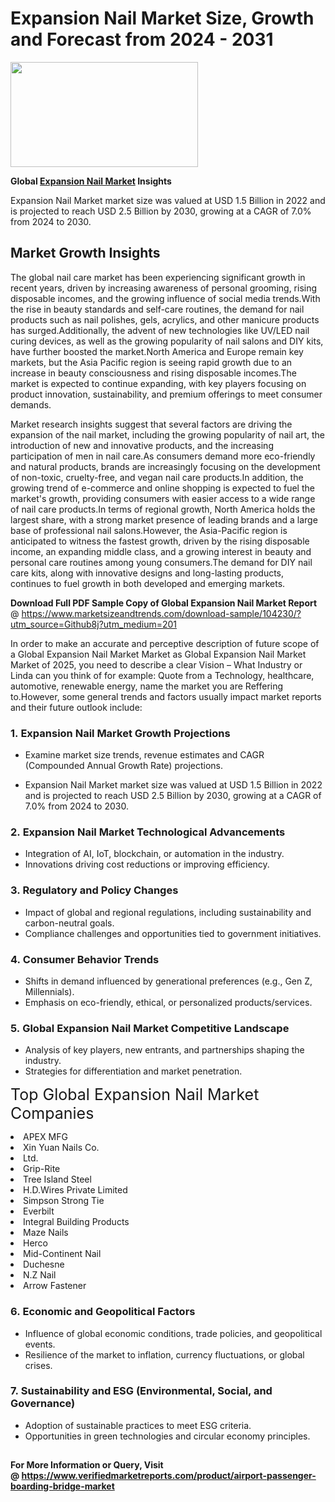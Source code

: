 <H1>Expansion Nail Market Size, Growth and Forecast from 2024 - 2031</H1><img class="aligncenter size-medium wp-image-584254" src="https://thirdeyenews.in/wp-content/uploads/2024/09/Global-Market-Research-300x168.jpeg" alt="" width="300" height="168" /><p><strong>Global&nbsp;<a href="https://www.marketsizeandtrends.com/download-sample/104230/?utm_source=Github8j?utm_medium=201">Expansion Nail Market</a> Insights</strong></p><p>Expansion Nail Market market size was valued at USD 1.5 Billion in 2022 and is projected to reach USD 2.5 Billion by 2030, growing at a CAGR of 7.0% from 2024 to 2030.</p><p><h2>Market Growth Insights</h2> <p>The global nail care market has been experiencing significant growth in recent years, driven by increasing awareness of personal grooming, rising disposable incomes, and the growing influence of social media trends.With the rise in beauty standards and self-care routines, the demand for nail products such as nail polishes, gels, acrylics, and other manicure products has surged.Additionally, the advent of new technologies like UV/LED nail curing devices, as well as the growing popularity of nail salons and DIY kits, have further boosted the market.North America and Europe remain key markets, but the Asia Pacific region is seeing rapid growth due to an increase in beauty consciousness and rising disposable incomes.The market is expected to continue expanding, with key players focusing on product innovation, sustainability, and premium offerings to meet consumer demands.</p> <p>Market research insights suggest that several factors are driving the expansion of the nail market, including the growing popularity of nail art, the introduction of new and innovative products, and the increasing participation of men in nail care.As consumers demand more eco-friendly and natural products, brands are increasingly focusing on the development of non-toxic, cruelty-free, and vegan nail care products.In addition, the growing trend of e-commerce and online shopping is expected to fuel the market's growth, providing consumers with easier access to a wide range of nail care products.In terms of regional growth, North America holds the largest share, with a strong market presence of leading brands and a large base of professional nail salons.However, the Asia-Pacific region is anticipated to witness the fastest growth, driven by the rising disposable income, an expanding middle class, and a growing interest in beauty and personal care routines among young consumers.The demand for DIY nail care kits, along with innovative designs and long-lasting products, continues to fuel growth in both developed and emerging markets.</p><p><span class=""><strong>Download Full PDF Sample Copy of Global Expansion Nail Market Report</strong> @ <a href="https://www.marketsizeandtrends.com/download-sample/104230/?utm_source=Github8j?utm_medium=201" target="_blank">https://www.marketsizeandtrends.com/download-sample/104230/?utm_source=Github8j?utm_medium=201</a></span></p><p>In order to make an accurate and perceptive description of future scope of a Global&nbsp;Expansion Nail Market Market as Global&nbsp;Expansion Nail Market Market of 2025, you need to describe a clear Vision &ndash; What Industry or Linda can you think of for example: Quote from a Technology, healthcare, automotive, renewable energy, name the market you are Reffering to.However, some general trends and factors usually impact market reports and their future outlook include:</p><h3>1.&nbsp;<strong>Expansion Nail Market Growth Projections</strong></h3><ul><li>Examine market size trends, revenue estimates and CAGR (Compounded Annual Growth Rate) projections.</li><li><p>Expansion Nail Market market size was valued at USD 1.5 Billion in 2022 and is projected to reach USD 2.5 Billion by 2030, growing at a CAGR of 7.0% from 2024 to 2030.</p></li></ul><h3>2.&nbsp;<strong>Expansion Nail Market Technological Advancements</strong></h3><ul><li>Integration of AI, IoT, blockchain, or automation in the industry.</li><li>Innovations driving cost reductions or improving efficiency.</li></ul><h3>3.&nbsp;<strong>Regulatory and Policy Changes</strong></h3><ul><li>Impact of global and regional regulations, including sustainability and carbon-neutral goals.</li><li>Compliance challenges and opportunities tied to government initiatives.</li></ul><h3>4.&nbsp;<strong>Consumer Behavior Trends</strong></h3><ul><li>Shifts in demand influenced by generational preferences (e.g., Gen Z, Millennials).</li><li>Emphasis on eco-friendly, ethical, or personalized products/services.</li></ul><h3>5.&nbsp;<strong>Global Expansion Nail Market Competitive Landscape</strong></h3><ul><li>Analysis of key players, new entrants, and partnerships shaping the industry.</li><li>Strategies for differentiation and market penetration.</li></ul><p data-pm-slice="1 1 []"><span style="color: inherit; font-family: inherit; font-size: 25px;">Top Global Expansion Nail Market Companies</span></p><div class="" data-test-id=""><p><li>APEX MFG</li><li> Xin Yuan Nails Co.</li><li>Ltd.</li><li> Grip-Rite</li><li> Tree Island Steel</li><li> H.D.Wires Private Limited</li><li> Simpson Strong Tie</li><li> Everbilt</li><li> Integral Building Products</li><li> Maze Nails</li><li> Herco</li><li> Mid-Continent Nail</li><li> Duchesne</li><li> N.Z Nail</li><li> Arrow Fastener</li></p></div><h3>6.&nbsp;<strong>Economic and Geopolitical Factors</strong></h3><ul><li>Influence of global economic conditions, trade policies, and geopolitical events.</li><li>Resilience of the market to inflation, currency fluctuations, or global crises.</li></ul><h3>7.&nbsp;<strong>Sustainability and ESG (Environmental, Social, and Governance)</strong></h3><ul><li>Adoption of sustainable practices to meet ESG criteria.</li><li>Opportunities in green technologies and circular economy principles.</li></ul><h2><strong style="font-size: 14px;">For More Information or Query, Visit @&nbsp;</strong><a style="background-color: #ffffff; font-size: 14px;" href="https://www.marketsizeandtrends.com/report/expansion-nail-market/" target="_blank">https://www.verifiedmarketreports.com/product/airport-passenger-boarding-bridge-market</a></h2>